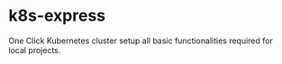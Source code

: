 # k8s-express
One Click Kubernetes cluster setup  all basic functionalities required for local projects.
